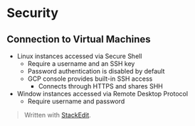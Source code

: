 # Security


## Connection to Virtual Machines

- Linux instances accessed via Secure Shell 
	- Require a username and an SSH key
	- Password authentication is disabled by default
	- GCP console provides built-in SSH access
		- Connects through HTTPS and shares SHH
- Window instances accessed via Remote Desktop Protocol
	- Require username and password


> Written with [StackEdit](https://stackedit.io/).
<!--stackedit_data:
eyJoaXN0b3J5IjpbLTE0NzY2MTM0Nl19
-->